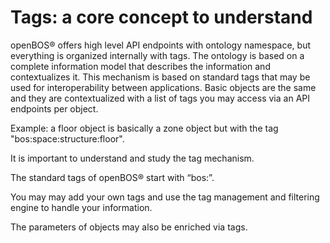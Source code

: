 # Tags: a core concept to understand

openBOS&reg; offers high level API endpoints with ontology namespace, but everything is organized internally with tags. The ontology is based on a complete information 
model that describes the information and contextualizes it. This mechanism is based on standard tags that may be used for interoperability between applications.
Basic objects are the same and they are contextualized with a list of tags you may access via an API endpoints per object. 

Example: a floor object is basically a zone object but with the tag "bos:space:structure:floor". 

It is important to understand and study the tag mechanism.

The standard tags of openBOS&reg; start with &ldquo;bos:&rdquo;.

You may may add your own tags and use the tag management and filtering engine to handle your information.

The parameters of objects may also be enriched via tags. 

